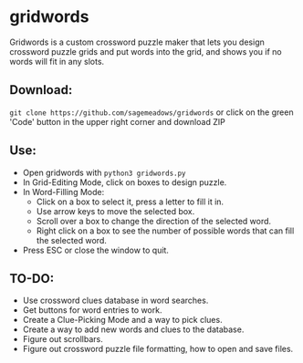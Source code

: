 # gridwords
Gridwords is a custom crossword puzzle maker that lets you design crossword puzzle grids and put words into the grid, and shows you if no words will fit in any slots.

## Download:
`git clone https://github.com/sagemeadows/gridwords` or click on the green 'Code' button in the upper right corner and download ZIP

## Use:
- Open gridwords with `python3 gridwords.py`
- In Grid-Editing Mode, click on boxes to design puzzle.
- In Word-Filling Mode:
  - Click on a box to select it, press a letter to fill it in.
  - Use arrow keys to move the selected box.
  - Scroll over a box to change the direction of the selected word.
  - Right click on a box to see the number of possible words that can fill the selected word.
- Press ESC or close the window to quit.

## TO-DO:
- Use crossword clues database in word searches.
- Get buttons for word entries to work.
- Create a Clue-Picking Mode and a way to pick clues.
- Create a way to add new words and clues to the database.
- Figure out scrollbars.
- Figure out crossword puzzle file formatting, how to open and save files.

